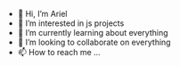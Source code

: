 - 👋 Hi, I’m Ariel
- 👀 I’m interested in js projects
- 🌱 I’m currently learning about everything
- 💞️ I’m looking to collaborate on everything
- 📫 How to reach me ...

<!---
leiraStudio/leiraStudio is a ✨ special ✨ repository because its `README.md` (this file) appears on your GitHub profile.
You can click the Preview link to take a look at your changes.
--->
